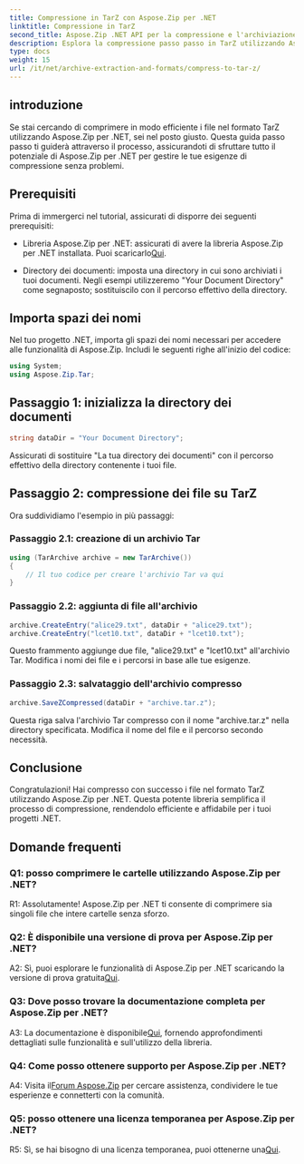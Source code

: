 ```yaml
---
title: Compressione in TarZ con Aspose.Zip per .NET
linktitle: Compressione in TarZ
second_title: Aspose.Zip .NET API per la compressione e l'archiviazione dei file
description: Esplora la compressione passo passo in TarZ utilizzando Aspose.Zip per .NET. Gestione efficiente dei file per i tuoi progetti .NET.
type: docs
weight: 15
url: /it/net/archive-extraction-and-formats/compress-to-tar-z/
---
```

## introduzione

Se stai cercando di comprimere in modo efficiente i file nel formato TarZ utilizzando Aspose.Zip per .NET, sei nel posto giusto. Questa guida passo passo ti guiderà attraverso il processo, assicurandoti di sfruttare tutto il potenziale di Aspose.Zip per .NET per gestire le tue esigenze di compressione senza problemi.

## Prerequisiti

Prima di immergerci nel tutorial, assicurati di disporre dei seguenti prerequisiti:

-  Libreria Aspose.Zip per .NET: assicurati di avere la libreria Aspose.Zip per .NET installata. Puoi scaricarlo[Qui](https://releases.aspose.com/zip/net/).

- Directory dei documenti: imposta una directory in cui sono archiviati i tuoi documenti. Negli esempi utilizzeremo "Your Document Directory" come segnaposto; sostituiscilo con il percorso effettivo della directory.

## Importa spazi dei nomi

Nel tuo progetto .NET, importa gli spazi dei nomi necessari per accedere alle funzionalità di Aspose.Zip. Includi le seguenti righe all'inizio del codice:

```csharp
using System;
using Aspose.Zip.Tar;
```

## Passaggio 1: inizializza la directory dei documenti

```csharp
string dataDir = "Your Document Directory";
```

Assicurati di sostituire "La tua directory dei documenti" con il percorso effettivo della directory contenente i tuoi file.

## Passaggio 2: compressione dei file su TarZ

Ora suddividiamo l'esempio in più passaggi:

### Passaggio 2.1: creazione di un archivio Tar

```csharp
using (TarArchive archive = new TarArchive())
{
    // Il tuo codice per creare l'archivio Tar va qui
}
```

### Passaggio 2.2: aggiunta di file all'archivio

```csharp
archive.CreateEntry("alice29.txt", dataDir + "alice29.txt");
archive.CreateEntry("lcet10.txt", dataDir + "lcet10.txt");
```

Questo frammento aggiunge due file, "alice29.txt" e "lcet10.txt" all'archivio Tar. Modifica i nomi dei file e i percorsi in base alle tue esigenze.

### Passaggio 2.3: salvataggio dell'archivio compresso

```csharp
archive.SaveZCompressed(dataDir + "archive.tar.z");
```

Questa riga salva l'archivio Tar compresso con il nome "archive.tar.z" nella directory specificata. Modifica il nome del file e il percorso secondo necessità.

## Conclusione

Congratulazioni! Hai compresso con successo i file nel formato TarZ utilizzando Aspose.Zip per .NET. Questa potente libreria semplifica il processo di compressione, rendendolo efficiente e affidabile per i tuoi progetti .NET.

## Domande frequenti

### Q1: posso comprimere le cartelle utilizzando Aspose.Zip per .NET?

R1: Assolutamente! Aspose.Zip per .NET ti consente di comprimere sia singoli file che intere cartelle senza sforzo.

### Q2: È disponibile una versione di prova per Aspose.Zip per .NET?

 A2: Sì, puoi esplorare le funzionalità di Aspose.Zip per .NET scaricando la versione di prova gratuita[Qui](https://releases.aspose.com/).

### Q3: Dove posso trovare la documentazione completa per Aspose.Zip per .NET?

 A3: La documentazione è disponibile[Qui](https://reference.aspose.com/zip/net/), fornendo approfondimenti dettagliati sulle funzionalità e sull'utilizzo della libreria.

### Q4: Come posso ottenere supporto per Aspose.Zip per .NET?

 A4: Visita il[Forum Aspose.Zip](https://forum.aspose.com/c/zip/37) per cercare assistenza, condividere le tue esperienze e connetterti con la comunità.

### Q5: posso ottenere una licenza temporanea per Aspose.Zip per .NET?

R5: Sì, se hai bisogno di una licenza temporanea, puoi ottenerne una[Qui](https://purchase.aspose.com/temporary-license/).